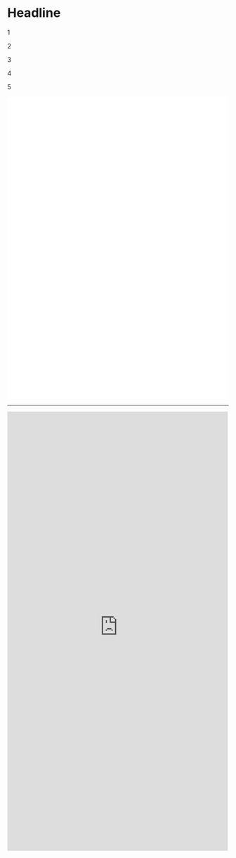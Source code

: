 # Headline

1

2

3

4

5


<iframe frameborder="no" border="0" marginwidth="0" marginheight="0" width=502 height=86 src="//music.163.com/outchain/player?type=2&id=27198266&auto=1&height=66"></iframe>
<iframe frameborder="no" border="0" marginwidth="0" marginheight="0" width=502 height=86 src="//music.163.com/outchain/player?type=2&id=522320364&auto=1&height=66"></iframe>
<iframe frameborder="no" border="0" marginwidth="0" marginheight="0" width=502 height=86 src="//music.163.com/outchain/player?type=2&id=17115802&auto=1&height=66"></iframe>
<iframe frameborder="no" border="0" marginwidth="0" marginheight="0" width=502 height=86 src="//music.163.com/outchain/player?type=2&id=2529459&auto=1&height=66"></iframe>
<iframe frameborder="no" border="0" marginwidth="0" marginheight="0" width=502 height=86 src="//music.163.com/outchain/player?type=2&id=1464204093&auto=1&height=66"></iframe>
<iframe frameborder="no" border="0" marginwidth="0" marginheight="0" width=502 height=86 src="//music.163.com/outchain/player?type=2&id=1992968&auto=1&height=66"></iframe>
<iframe frameborder="no" border="0" marginwidth="0" marginheight="0" width=502 height=86 src="//music.163.com/outchain/player?type=2&id=18495513&auto=1&height=66"></iframe>
<iframe frameborder="no" border="0" marginwidth="0" marginheight="0" width=502 height=86 src="//music.163.com/outchain/player?type=2&id=1361298619&auto=1&height=66"></iframe>


------------------------------------------

<iframe frameborder="no" border="0" marginwidth="0" marginheight="0" width=502 height=1000 src="https://zhenhuli-blog-1252697766.cos-website.ap-beijing.myqcloud.com/#/"></iframe>




